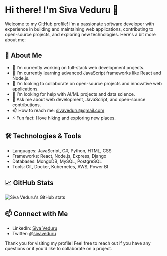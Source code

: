 # Hi there! I'm Siva Veduru 👋

Welcome to my GitHub profile! I'm a passionate software developer with experience in building and maintaining web applications, contributing to open-source projects, and exploring new technologies. Here's a bit more about me:

## 🚀 About Me

- 🔭 I’m currently working on full-stack web development projects.
- 🌱 I’m currently learning advanced JavaScript frameworks like React and Node.js.
- 👯 I’m looking to collaborate on open-source projects and innovative web applications.
- 🤔 I’m looking for help with AI/ML projects and data science.
- 💬 Ask me about web development, JavaScript, and open-source contributions.
- 📫 How to reach me: sivaveduru@gmail.com
- ⚡ Fun fact: I love hiking and exploring new places.

## 🛠️ Technologies & Tools

- Languages: JavaScript, C#, Python, HTML, CSS
- Frameworks: React, Node.js, Express, Django
- Databases: MongoDB, MySQL, PostgreSQL
- Tools: Git, Docker, Kubernetes, AWS, Power BI

## 📈 GitHub Stats

![Siva Veduru's GitHub stats](https://github-readme-stats.vercel.app/api?username=sivaveduru&show_icons=true&theme=radical)

## 📫 Connect with Me

- LinkedIn: [Siva Veduru](https://www.linkedin.com/in/sivaveduru)
- Twitter: [@sivaveduru](https://twitter.com/sivaveduru)

Thank you for visiting my profile! Feel free to reach out if you have any questions or if you'd like to collaborate on a project.
